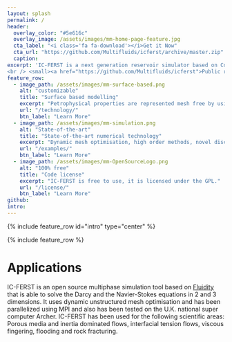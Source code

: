```yaml
---
layout: splash
permalink: /
header:
  overlay_color: "#5e616c"
  overlay_image: /assets/images/mm-home-page-feature.jpg
  cta_label: "<i class='fa fa-download'></i>Get it Now"
  cta_url: "https://github.com/Multifluids/icferst/archive/master.zip"
  caption:
excerpt: 'IC-FERST is a next generation reservoir simulator based on Control-Volume Finite Element methods and dynamic unstructured mesh optimisation.
<br /> <small><a href="https://github.com/Multifluids/icferst">Public repository</a></small><br /><br /> {::nomarkdown}{:/nomarkdown}'
feature_row:
  - image_path: /assets/images/mm-surface-based.png
    alt: "customizable"
    title: "Surface based modelling"
    excerpt: "Petrophysical properties are represented mesh free by using NURBS surfaces."
    url: "/technology/"
    btn_label: "Learn More"
  - image_path: /assets/images/mm-simulation.png
    alt: "State-of-the-art"
    title: "State-of-the-art numerical technology"
    excerpt: "Dynamic mesh optimisation, high order methods, novel discretizations, resilient against 'poor' quality meshes, etc. "
    url: "/examples/"
    btn_label: "Learn More"
  - image_path: /assets/images/mm-OpenSourceLogo.png
    alt: "100% free"
    title: "Code license"
    excerpt: "IC-FERST is free to use, it is licensed under the GPL."
    url: "/license/"
    btn_label: "Learn More"
github:
intro:
---
```


{% include feature_row id="intro" type="center" %}

{% include feature_row %}


# Applications

IC-FERST is an open source multiphase simulation tool based on <a href="http://fluidityproject.github.io/">
           Fluidity
      </a> that is able to solve the Darcy and the Navier-Stokes equations in 2 and 3 dimensions. It uses dynamic unstructured mesh optimisation and has been parallelized using MPI and also has been tested on the U.K. national super computer Archer. IC-FERST has been used for the following scientific areas: Porous media and inertia dominated flows, interfacial tension flows, viscous fingering, flooding and rock fracturing.

